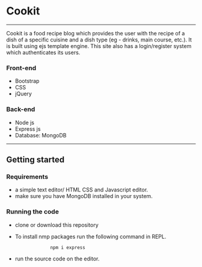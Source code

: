 # Cookit
***
Cookit is a food recipe blog which provides the user with the recipe of a dish of a specific cuisine and a dish type (eg - drinks, main course, etc.). It is built using ejs template engine. This site also has a login/register system which authenticates its users.

### Front-end
- Bootstrap
- CSS
- jQuery

### Back-end
- Node js
- Express js
- Database: MongoDB
***
## Getting started

### Requirements
- a simple text editor/ HTML CSS and Javascript editor.
- make sure you have MongoDB installed in your system.
### Running the code
- clone or download this repository 
- To install nmp packages run the following command in REPL.

                   npm i express
                  
- run the source code on the editor.
